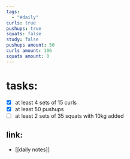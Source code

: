 ```yaml
---
tags:
  - "#daily"
curls: true
pushups: true
squats: false
study: false
pushups amount: 50
curls amount: 106
squats amount: 0
---
```

# tasks:
- [x] at least 4 sets of 15 curls 
- [x] at least 50 pushups
- [ ] at least 2 sets of 35 squats with 10kg added
## link: 
- [[daily notes]] 